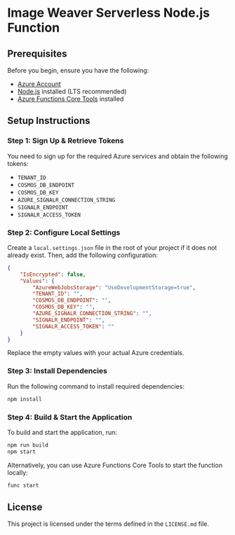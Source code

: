 # Image Weaver Serverless Node.js Function

## Prerequisites

Before you begin, ensure you have the following:

- [Azure Account](https://azure.microsoft.com/en-us/free/)
- [Node.js](https://nodejs.org/) installed (LTS recommended)
- [Azure Functions Core Tools](https://learn.microsoft.com/en-us/azure/azure-functions/functions-run-local) installed

## Setup Instructions

### Step 1: Sign Up & Retrieve Tokens

You need to sign up for the required Azure services and obtain the following tokens:

- `TENANT_ID`
- `COSMOS_DB_ENDPOINT`
- `COSMOS_DB_KEY`
- `AZURE_SIGNALR_CONNECTION_STRING`
- `SIGNALR_ENDPOINT`
- `SIGNALR_ACCESS_TOKEN`

### Step 2: Configure Local Settings

Create a `local.settings.json` file in the root of your project if it does not already exist. Then, add the following configuration:

```json
{
    "IsEncrypted": false,
    "Values": {
        "AzureWebJobsStorage": "UseDevelopmentStorage=true",
        "TENANT_ID": "",
        "COSMOS_DB_ENDPOINT": "",
        "COSMOS_DB_KEY": "",
        "AZURE_SIGNALR_CONNECTION_STRING": "",
        "SIGNALR_ENDPOINT": "",
        "SIGNALR_ACCESS_TOKEN": ""
    }
}
```

Replace the empty values with your actual Azure credentials.

### Step 3: Install Dependencies

Run the following command to install required dependencies:

```sh
npm install
```

### Step 4: Build & Start the Application

To build and start the application, run:

```sh
npm run build
npm start
```

Alternatively, you can use Azure Functions Core Tools to start the function locally:

```sh
func start
```

## License

This project is licensed under the terms defined in the `LICENSE.md` file.

